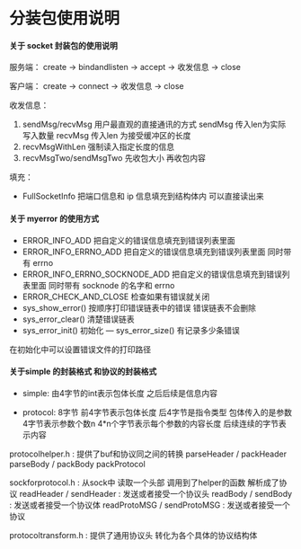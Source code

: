 # 分装包使用说明

#### 关于 socket 封装包的使用说明

服务端： create -> bindandlisten -> accept -> 收发信息 -> close

客户端： create -> connect -> 收发信息 -> close

收发信息：

1. sendMsg/recvMsg 用户最直观的直接通讯的方式  sendMsg 传入len为实际写入数量 recvMsg 传入len 为接受缓冲区的长度
2. recvMsgWithLen 强制读入指定长度的信息
3. recvMsgTwo/sendMsgTwo  先收包大小 再收包内容

填充：

- FullSocketInfo 把端口信息和 ip 信息填充到结构体内 可以直接读出来

#### 关于 myerror 的使用方式

- ERROR_INFO_ADD 把自定义的错误信息填充到错误列表里面
- ERROR_INFO_ERRNO_ADD 把自定义的错误信息填充到错误列表里面 同时带有 errno
- ERROR_INFO_ERRNO_SOCKNODE_ADD 把自定义的错误信息填充到错误列表里面 同时带有 socknode 的名字和 errno
- ERROR_CHECK_AND_CLOSE 检查如果有错误就关闭
- sys_show_error() 按顺序打印错误链表中的错误 错误链表不会删除
- sys_error_clear() 清楚错误链表
- sys_error_init() 初始化
— sys_error_size() 有记录多少条错误

在初始化中可以设置错误文件的打印路径


#### 关于simple 的封装格式 和协议的封装格式

- simple: 由4字节的int表示包体长度 之后后续是信息内容
    
- protocol: 8字节 前4字节表示包体长度 后4字节是指令类型 包体传入的是参数 4字节表示参数个数n 4*n个字节表示每个参数的内容长度 后续连续的字节表示内容

protocolhelper.h : 提供了buf和协议同之间的转换
parseHeader / packHeader
parseBody / packBody
packProtocol

sockforprotocol.h : 从sock中 读取一个头部 调用到了helper的函数 解析成了协议
readHeader / sendHeader : 发送或者接受一个协议头
readBody / sendBody  : 发送或者接受一个协议体
readProtoMSG / sendProtoMSG  : 发送或者接受一个协议

protocoltransform.h : 提供了通用协议头 转化为各个具体的协议结构体 

